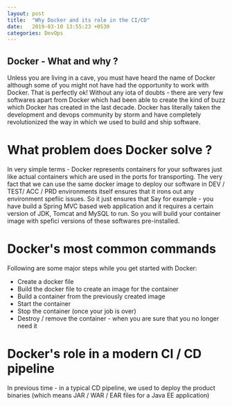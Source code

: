 ```yaml
---
layout: post
title:  "Why Docker and its role in the CI/CD"
date:   2019-03-10 13:55:23 +0530
categories: DevOps
---
```


## Docker - What and why ?
Unless you are living in a cave, you must have heard the name of Docker although some of you might not have had the opportunity to work with Docker. 
That is perfectly ok! Without any iota of doubts - there are very few softwares apart from Docker which had been able to create the kind of buzz which Docker has created in the last decade. 
Docker has literally taken the development and devops community by storm and have completely revolutionized the way in which we used to build and ship software.

# What problem does Docker solve ?
In very simple terms - Docker represents containers for your softwares just like actual containers which are used in the ports for transporting.
The very fact that we can use the same docker image to deploy our software in DEV / TEST/ ACC / PRD environments itself ensures that it irons out any environment spefiic issues.
So it just ensures that 
Say for example - you have build a Spring MVC based web application and it requires a certain version of JDK, Tomcat and MySQL to run. So you will build your container image with spefici versions of these softwares pre-installed.  

# Docker's most common commands
Following are some major steps while you get started with Docker:
* Create a docker file
* Build the docker file to create an image for the container
* Build a container from the previously created image
* Start the container
* Stop the container (once your job is over)
* Destroy / remove the container - when you are sure that you no longer need it


# Docker's role in a modern CI / CD pipeline
In previous time - in a typical CD pipeline, we used to deploy the product binaries (which means JAR / WAR / EAR files for a Java EE application)  
